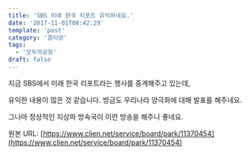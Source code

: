 ```yaml
---
title: 'SBS 미래 한국 리포트 유익하네요.'
date: '2017-11-01T08:42:29'
template: 'post'
category: '클리앙'
tags: 
  - '모두의공원'
draft: false
---
```


지금 SBS에서 미래 한국 리포트라는 행사를 중계해주고 있는데,

  

유익한 내용이 많은 것 같습니다. 방금도 우리나라 양극화에 대해 발표를 해주네요.

  

그나마 정상적인 지상파 방속국이 이런 방송을 해주니 좋네요.

원본 URL: [https://www.clien.net/service/board/park/11370454](https://www.clien.net/service/board/park/11370454)